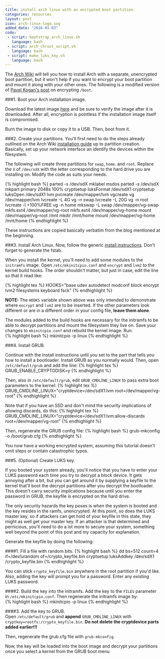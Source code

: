 ```yaml
---
title: install arch linux with an encrypted boot partition.
categories: resources
layout: post
icon: arch-linux-logo.svg
added_date: "2016-01-03"
code: 
 - script: bootstrap_arch_linux.sh
   language: bash
 - script: arch_chroot_script.sh
   language: bash
 - script: make_luks_key.sh
   language: bash
---
```


The [Arch Wiki](https://wiki.archlinux.org/) will tell you how to install Arch with a separate, unencrypted boot partition, but it won't help if you want to encrypt your boot partition and mount it along with your other ones. The following is a modified version of [Pavel Kogan's post](http://www.pavelkogan.com/2014/05/23/luks-full-disk-encryption/) on encrypting `/boot`.  

###1. Boot your Arch installation image.

Download the latest image [here](https://www.archlinux.org/download/) and be sure to verify the image after it is downloaded. After all, encryption is pointless if the installation image itself is compromised.  

Burn the image to disk or copy it to a USB. Then, boot from it.  
 

###2. Create your partitions. 
You'll first need to do the steps already outlined on the Arch Wiki [installation guide](https://wiki.archlinux.org/index.php/Beginners%27_guide) up to partition creation. Basically, set up your network interface an identify the devices within the filesystem.  


The following will create three partitions for `swap`, `home`. and `root`. Replace the `X` of `/dev/sdX` with the letter corresponding to the hard drive you are installing on. Modify the code as suits your needs. 

{% highlight bash %}
parted -s /dev/sdX mklabel msdos
parted -s /dev/sdX mkpart primary 2048s 100%
cryptsetup luksFormat /dev/sdX1
cryptsetup luksOpen /dev/sdX1 lvm
pvcreate /dev/mapper/lvm
vgcreate vg /dev/mapper/lvm
lvcreate -L 4G vg -n swap
lvcreate -L 20G vg -n root
lvcreate -l +100%FREE vg -n home
mkswap -L swap /dev/mapper/vg-swap
mkfs.ext4 /dev/mapper/vg-root
mkfs.ext4 /dev/mapper/vg-home
mount /dev/mapper/vg-root /mnt
mkdir /mnt/home
mount /dev/mapper/vg-home /mnt/home
{% endhighlight %}

These instructions are copied basically verbatim from the blog mentioned at the beginning.  

###3. Install Arch Linux. 
Now, follow the generic [install instructions](https://wiki.archlinux.org/index.php/Beginners%27_guide#Install_the_base_system). Don't forget to generate the fstab.  

When you install the kernel, you'll need to add some modules to the `initramfs` image. Open `/etc/mkinitcpio.conf` and `encrypt` and `lvm2` to the kernel build hooks. The order shouldn't matter, but just in case, edit the line so that it read like: 

{% highlight tex %}
HOOKS="base udev autodetect modconf block encrypt lvm2 filesystems keyboard fsck"
{% endhighlight %}

**NOTE:** The `HOOKS` variable shown above was only intended to demonstrate where `encrypt` and `lvm2` are to be inserted. If the other parameters look different or are in a different order in your config file, **leave them alone**.  


The modules added to the build hooks are necessary for the initramfs to be able to decrypt partitions and mount the filesystem they live on. Save your changes to `mkinitcpio.conf` and rebuild the kernel image. Run:  
{% highlight bash %}
mkinitcpio -p linux
{% endhighlight %}

###4. Install GRUB. 

Continue with the install instructions until you set to the part that tells you how to install a bootloader. Install GRUB as you normally would. Then, open `/etc/default/grub` and add the line: 
{% highlight tex %}
GRUB_ENABLE_CRYPTODISK=y
{% endhighlight %}

Then, also in `/etc/default/grub`, edit `GRUB_CMDLINE_LINUX` to pass extra boot parameters to the kernel: 
{% highlight tex %}
GRUB_CMDLINE_LINUX="cryptdevice=/dev/sdX1:lvm root=/dev/mapper/vg-root"
{% endhighlight %}

Note that if you have an SSD and don't mind the security implications of allowing discards, do this:
{% highlight tex %}
GRUB_CMDLINE_LINUX="cryptdevice=/dev/sdX1:lvm:allow-discards root=/dev/mapper/vg-root"
{% endhighlight %}

Then, regenerate the GRUB config file:
{% highlight bash %}
grub-mkconfig -o /boot/grub.cfg
{% endhighlight %}

You now have a working encrypted system, assuming this tutorial doesn't omit steps or contain catastrophic typos.   

###5. (Optional) Create LUKS key.  

If you booted your system already, you'll notice that you have to enter your LUKS password each time you try to decrypt a block device. It gets annoying after a bit, but you can get around it by supplying a keyfile to the kernel that'll boot the decrypt partitions after you decrypt the bootloader. This doesn't carry security implications because until you enter the password in GRUB, the keyfile is encrypted on the hard drive. 

The only security hazards the key poses is when the system is booted and the key resides in the ramfs, unencrypted. At this point, so does the LUKS master key, so if attackers can get hold of your keyfile in this state, they might as well get your master key. If an attacker is that determined and pernicious, you'll need to do a lot more to secure your system, something well beyond the point of this post and my capacity for explanation.  

Generate the keyfile by doing the following:  


####1. Fill a file with random bits.
{% highlight bash %}
dd bs=512 count=4 if=/dev/urandom of=/crypto_keyfile.bin
cryptsetup luksAddkey /dev/sdX1 /crypto_keyfile.bin
{% endhighlight %}

You can stick `crypto_keyfile.bin` anywhere in the root partition if you'd like. Also, adding the key will prompt you for a password. Enter any existing LUKS password.  

####2. Build the key into the initramfs.
Add the key to the `FILES` parameter in `/etc/mkinitcpio.conf`. Then regenerate the initramfs image by:  
{% highlight bash %}
mkinitcpio -p linux
{% endhighlight %} 
 

####3. Add the key to GRUB.  
Open `/etc/default/grub` and **append** `GRUB_CMDLINE_LINUX` with `cryptkey=rootfs:/crypto_keyfile.bin`. **Do not delete the cryptdevice parts added earlier!!!** 

Then, regenerate the grub.cfg file with `grub-mkconfig`. 

Now, the key will be loaded into the boot image and decrypt your partitions once you select a kernel from the GRUB boot menu.  

